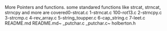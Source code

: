 More Pointers and functions. some standared functions like strcat, strncat, strncpy and more are covered0-strcat.c
1-strncat.c
100-rot13.c
2-strncpy.c
3-strcmp.c
4-rev_array.c
5-string_toupper.c
6-cap_string.c
7-leet.c
README.md
README.md~
_putchar.c
_putchar.c~
holberton.h
